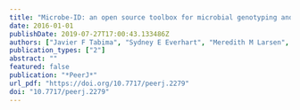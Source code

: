 ```yaml
---
title: "Microbe-ID: an open source toolbox for microbial genotyping and species identification"
date: 2016-01-01
publishDate: 2019-07-27T17:00:43.133486Z
authors: ["Javier F Tabima", "Sydney E Everhart", "Meredith M Larsen", "Alexandra J Weisberg", "Zhian N Kamvar", "Matthew A Tancos", "Christine D Smart", "Jeff H Chang", "Niklaus J Grünwald"]
publication_types: ["2"]
abstract: ""
featured: false
publication: "*PeerJ*"
url_pdf: "https://doi.org/10.7717/peerj.2279"
doi: "10.7717/peerj.2279"
---
```

